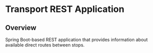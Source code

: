 # Transport REST Application

## Overview

Spring Boot-based REST application that provides information about available direct routes between stops.
